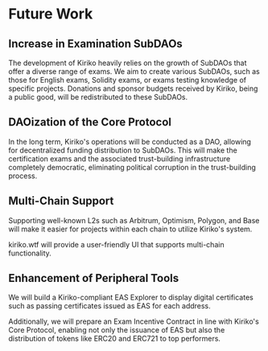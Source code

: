 # Future Work

## Increase in Examination SubDAOs

The development of Kiriko heavily relies on the growth of SubDAOs that offer a diverse range of exams. We aim to create various SubDAOs, such as those for English exams, Solidity exams, or exams testing knowledge of specific projects. Donations and sponsor budgets received by Kiriko, being a public good, will be redistributed to these SubDAOs.

## DAOization of the Core Protocol

In the long term, Kiriko's operations will be conducted as a DAO, allowing for decentralized funding distribution to SubDAOs. This will make the certification exams and the associated trust-building infrastructure completely democratic, eliminating political corruption in the trust-building process.

## Multi-Chain Support

Supporting well-known L2s such as Arbitrum, Optimism, Polygon, and Base will make it easier for projects within each chain to utilize Kiriko's system.

kiriko.wtf will provide a user-friendly UI that supports multi-chain functionality.

## Enhancement of Peripheral Tools

We will build a Kiriko-compliant EAS Explorer to display digital certificates such as passing certificates issued as EAS for each address.

Additionally, we will prepare an Exam Incentive Contract in line with Kiriko's Core Protocol, enabling not only the issuance of EAS but also the distribution of tokens like ERC20 and ERC721 to top performers.